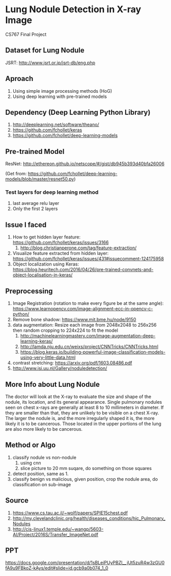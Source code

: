 # Lung Nodule Detection in X-ray Image
CS767 Final Project

## Dataset for Lung Nodule
JSRT: http://www.jsrt.or.jp/jsrt-db/eng.php

## Aproach
1. Using simple image processing methods (HoG)
2. Using deep learning with pre-trained models

## Dependency (Deep Learning Python Library)

1. http://deeplearning.net/software/theano/
2. https://github.com/fchollet/keras
3. https://github.com/fchollet/deep-learning-models

## Pre-trained Model
ResNet: http://ethereon.github.io/netscope/#/gist/db945b393d40bfa26006

(Get from: https://github.com/fchollet/deep-learning-models/blob/master/resnet50.py)

### Test layers for deep learning method
1. last average relu layer
2. Only the first 2 layers

## Issue I faced
1. How to get hidden layer feature: https://github.com/fchollet/keras/issues/3166
   1. http://blog.christianperone.com/tag/feature-extraction/
2. Visualize feature extracted from hidden layer: https://github.com/fchollet/keras/issues/431#issuecomment-124175958
3. Object localization using Keras: https://blog.heuritech.com/2016/04/26/pre-trained-convnets-and-object-localisation-in-keras/

## Preprocessing
1. Image Registration (rotation to make every figure be at the same angle): https://www.learnopencv.com/image-alignment-ecc-in-opencv-c-python/
2. Remove bone shadow: https://www.mit.bme.hu/node/9150
3. data augmentation: Resize each image from 2048x2048 to 256x256 then random cropping to 224x224 to fit the model
   1. http://machinelearningmastery.com/image-augmentation-deep-learning-keras/
   2. http://lamda.nju.edu.cn/weixs/project/CNNTricks/CNNTricks.html
   3. https://blog.keras.io/building-powerful-image-classification-models-using-very-little-data.html
4. contrast stretching: https://arxiv.org/pdf/1603.08486.pdf
5. http://www.isi.uu.nl/Gallery/noduledetection/


## More Info about Lung Nodule
The doctor will look at the X-ray to evaluate the size and shape of the nodule, its location, and its general appearance. Single pulmonary nodules seen on chest x-rays are generally at least 8 to 10 millimeters in diameter. If they are smaller than that, they are unlikely to be visible on a chest X-ray. The larger the nodule is, and the more irregularly shaped it is, the more likely it is to be cancerous. Those located in the upper portions of the lung are also more likely to be cancerous.

## Method or Algo
1. classify nodule vs non-nodule
   1. using cnn
   2. slice picture to 20 mm suqare, do something on those squares
2. detect position, same as 1.
3. classify benign vs malicious, given position, crop the nodule area, do classification on sub-image

## Source
1. https://www.cs.tau.ac.il/~wolf/papers/SPIE15chest.pdf
2. http://my.clevelandclinic.org/health/diseases_conditions/hic_Pulmonary_Nodules
3. http://cis-linux1.temple.edu/~wangp/5603-AI/Project/2016S/Transfer_ImageNet.pdf

## PPT
https://docs.google.com/presentation/d/1sBLeiPUyPBZl__jUt5zuR4w3zGU0fA9u9FBkoZ-kAys/edit#slide=id.gcb9a0b074_1_0

